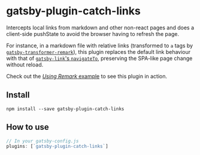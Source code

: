 # gatsby-plugin-catch-links

Intercepts local links from markdown and other non-react pages and does a
client-side pushState to avoid the browser having to refresh the page.

For instance, in a markdown file with relative links (transformed
to `a` tags by 
[`gatsby-transformer-remark`](/packages/gatsby-transformer-remark/)), this 
plugin replaces the default link behaviour 
with that of [`gatsby-link`'s `navigateTo`](https://www.gatsbyjs.org/packages/gatsby-link/#programmatic-navigation), preserving the 
SPA-like page change without reload.

Check out the [_Using Remark_ example](https://github.com/gatsbyjs/gatsby/tree/master/examples/using-remark) to see this plugin in action.

## Install

`npm install --save gatsby-plugin-catch-links`

## How to use

```javascript
// In your gatsby-config.js
plugins: [`gatsby-plugin-catch-links`]
```
